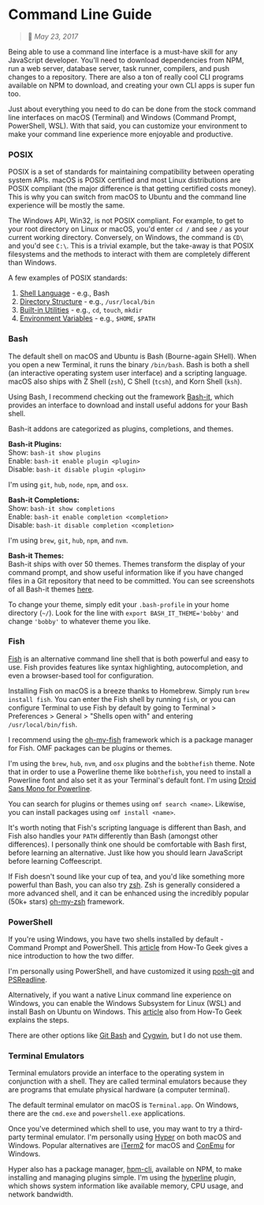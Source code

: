 # Command Line Guide
> :calendar: *May 23, 2017*

Being able to use a command line interface is a must-have skill for any JavaScript developer. You'll need to download dependencies from NPM, run a web server, database server, task runner, compilers, and push changes to a repository. There are also a ton of really cool CLI programs available on NPM to download, and creating your own CLI apps is super fun too.  

Just about everything you need to do can be done from the stock command line interfaces on macOS (Terminal) and Windows (Command Prompt, PowerShell, WSL). With that said, you can customize your environment to make your command line experience more enjoyable and productive.  

### POSIX
POSIX is a set of standards for maintaining compatibility between operating system APIs. macOS is POSIX certified and most Linux distributions are POSIX compliant (the major difference is that getting certified costs money). This is why you can switch from macOS to Ubuntu and the command line experience will be mostly the same.  

The Windows API, Win32, is not POSIX compliant. For example, to get to your root directory on Linux or macOS, you'd enter `cd /` and see `/` as your current working directory. Conversely, on Windows, the command is `CD\` and you'd see `C:\`. This is a trivial example, but the take-away is that POSIX filesystems and the methods to interact with them are completely different than Windows.  

A few examples of POSIX standards:

1. [Shell Language](http://pubs.opengroup.org/onlinepubs/9699919799/utilities/V3_chap02.html#tag_18) - e.g., Bash
2. [Directory Structure](http://pubs.opengroup.org/onlinepubs/9699919799/basedefs/V1_chap10.html#tag_10) - e.g., `/usr/local/bin`
3. [Built-in Utilities](http://pubs.opengroup.org/onlinepubs/9699919799/utilities/V3_chap01.html#tag_17_06) - e.g., `cd`, `touch`, `mkdir`
4. [Environment Variables](http://pubs.opengroup.org/onlinepubs/9699919799/basedefs/V1_chap08.html#tag_08) - e.g., `$HOME`, `$PATH`

### Bash
The default shell on macOS and Ubuntu is Bash (Bourne-again SHell). When you open a new Terminal, it runs the binary `/bin/bash`. Bash is both a shell (an interactive operating system user interface) and a scripting language. macOS also ships with Z Shell (`zsh`), C Shell (`tcsh`), and Korn Shell (`ksh`).  

Using Bash, I recommend checking out the framework [Bash-it](https://github.com/Bash-it/bash-it), which provides an interface to download and install useful addons for your Bash shell.  

Bash-it addons are categorized as plugins, completions, and themes.  

**Bash-it Plugins:**  
Show: `bash-it show plugins`  
Enable: `bash-it enable plugin <plugin>`  
Disable: `bash-it disable plugin <plugin>`  

I'm using `git`, `hub`, `node`, `npm`, and `osx`.  

**Bash-it Completions:**  
Show: `bash-it show completions`  
Enable: `bash-it enable completion <completion>`  
Disable: `bash-it disable completion <completion>`  

I'm using `brew`, `git`, `hub`, `npm`, and `nvm`.  

**Bash-it Themes:**  
Bash-it ships with over 50 themes. Themes transform the display of your command prompt, and show useful information like if you have changed files in a Git repository that need to be committed. You can see screenshots of all Bash-it themes [here](https://github.com/Bash-it/bash-it/wiki/Themes).  

To change your theme, simply edit your `.bash-profile` in your home directory (`~/`). Look for the line with `export BASH_IT_THEME='bobby'` and change `'bobby'` to whatever theme you like.  

### Fish
[Fish](https://fishshell.com) is an alternative command line shell that is both powerful and easy to use. Fish provides features like syntax highlighting, autocompletion, and even a browser-based tool for configuration.  

Installing Fish on macOS is a breeze thanks to Homebrew. Simply run `brew install fish`. You can enter the Fish shell by running `fish`, or you can configure Terminal to use Fish by default by going to Terminal > Preferences > General > "Shells open with" and entering `/usr/local/bin/fish`.  

I recommend using the [oh-my-fish](https://github.com/oh-my-fish/oh-my-fish) framework which is a package manager for Fish. OMF packages can be plugins or themes.  

I'm using the `brew`, `hub`, `nvm`, and `osx` plugins and the `bobthefish` theme. Note that in order to use a Powerline theme like `bobthefish`, you need to install a Powerline font and also set it as your Terminal's default font. I'm using [Droid Sans Mono for Powerline](https://github.com/ryanoasis/powerline-extra-symbols/tree/master/patched-fonts).  

You can search for plugins or themes using `omf search <name>`. Likewise, you can install packages using `omf install <name>`.  

It's worth noting that Fish's scripting language is different than Bash, and Fish also handles your `PATH` differently than Bash (amongst other differences). I personally think one should be comfortable with Bash first, before learning an alternative. Just like how you should learn JavaScript before learning Coffeescript.  

If Fish doesn't sound like your cup of tea, and you'd like something more powerful than Bash, you can also try [zsh](http://zsh.sourceforge.net). Zsh is generally considered a more advanced shell, and it can be enhanced using the incredibly popular (50k+ stars) [oh-my-zsh](https://github.com/robbyrussell/oh-my-zsh) framework.  

### PowerShell
If you're using Windows, you have two shells installed by default - Command Prompt and PowerShell. This [article](https://www.howtogeek.com/163127/how-powershell-differs-from-the-windows-command-prompt) from How-To Geek gives a nice introduction to how the two differ.  

I'm personally using PowerShell, and have customized it using [posh-git](https://github.com/dahlbyk/posh-git) and [PSReadline](https://github.com/lzybkr/PSReadLine).  

Alternatively, if you want a native Linux command line experience on Windows, you can enable the Windows Subsystem for Linux (WSL) and install Bash on Ubuntu on Windows. This [article](https://www.howtogeek.com/249966/how-to-install-and-use-the-linux-bash-shell-on-windows-10) also from How-To Geek explains the steps.  

There are other options like [Git Bash](https://git-for-windows.github.io) and [Cygwin](https://www.cygwin.com), but I do not use them.  

### Terminal Emulators
Terminal emulators provide an interface to the operating system in conjunction with a shell. They are called terminal emulators because they are programs that emulate physical hardware (a computer terminal).  

The default terminal emulator on macOS is `Terminal.app`. On Windows, there are the `cmd.exe` and `powershell.exe` applications.  

Once you've determined which shell to use, you may want to try a third-party terminal emulator. I'm personally using [Hyper](https://hyper.is) on both macOS and Windows. Popular alternatives are [iTerm2](https://www.iterm2.com) for macOS and [ConEmu](https://conemu.github.io) for Windows.  

Hyper also has a package manager, [hpm-cli](https://www.npmjs.com/package/hpm-cli), available on NPM, to make installing and managing plugins simple. I'm using the [hyperline](https://www.npmjs.com/package/hyperline) plugin, which shows system information like available memory, CPU usage, and network bandwidth.  
